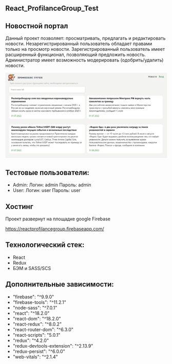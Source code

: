 ## React_ProfilanceGroup_Test

## Новостной портал

Данный проект позволяет: просматривать, предлагать и редактировать новости. Незарегистрированный пользователь обладает правами только на просмотр новости. Зарегистрированный пользователь имеет расширенный функционал, позволяющий предложить новость. Администратор имеет возможность модерировать (одобрить/удалить) новости.

![](react-app/public/screenshot.png)

## Тестовые пользователи: 

- Admin:  Логин: admin Пароль: admin
- User:  Логин: user Пароль: user

## Хостинг

Проект развернут на площадке google Firebase

https://reactprofilancegroup.firebaseapp.com/


## Технологический стек:
- React
- Redux
- БЭМ и SASS/SCS

## Дополнительные зависимости:
- "firebase": "^9.9.0"
- "firebase-tools": "^11.2.1"
- "node-sass": "^7.0.1"
- "react": "^18.2.0"
- "react-dom": "^18.2.0"
- "react-redux": "^8.0.2"
- "react-router-dom": "^6.3.0"
- "react-scripts": "5.0.1"
- "redux": "^4.2.0"
- "redux-devtools-extension": "^2.13.9"
- "redux-persist": "^6.0.0"
- "web-vitals": "^2.1.4"
